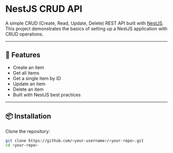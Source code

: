 # NestJS CRUD API

A simple CRUD (Create, Read, Update, Delete) REST API built with [NestJS](https://nestjs.com/).  
This project demonstrates the basics of setting up a NestJS application with CRUD operations.

---

## 🚀 Features
- Create an item
- Get all items
- Get a single item by ID
- Update an item
- Delete an item
- Built with NestJS best practices

---

## 📦 Installation

Clone the repository:

```bash
git clone https://github.com/<your-username>/<your-repo>.git
cd <your-repo>
